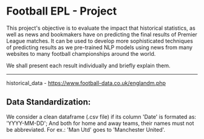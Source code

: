 # Football EPL - Project

This project's objective is to evaluate the impact that historical statistics, as well as news and bookmakers have on predicting the final results of Premier League matches.
It can be used to develop more sophisticated techniques of predicting results as we pre-trained NLP models using news from many websites to many football championships around the world.

We shall present each result individually and briefly explain them. 

-------------------------


historical_data - https://www.football-data.co.uk/englandm.php


## Data Standardization:

We consider a clean dataframe (.csv file) if its column 'Date' is formated as: 'YYYY-MM-DD'; And both for home and away teams, their names must not be abbreviated. For ex.: 'Man Utd' goes to 'Manchester United'.
